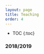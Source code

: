 ```yaml
---
layout: page
title: Teaching
order: 4
---
```


- TOC
{:toc}


### 2018/2019
<!--
## Remediation
Teaching assistant

## Calculus 151
**31.5 hours**

**28.5 hours** of **TD** (French _Travaux Dirigés_, Italian _esercitazioni_, English _tutorials_). 1.5 hours sessions from Monday 14/11/2018 to Tuesday 8/01/2019.

**3 hours** exam on Tuesday 15/01/2019
-->
